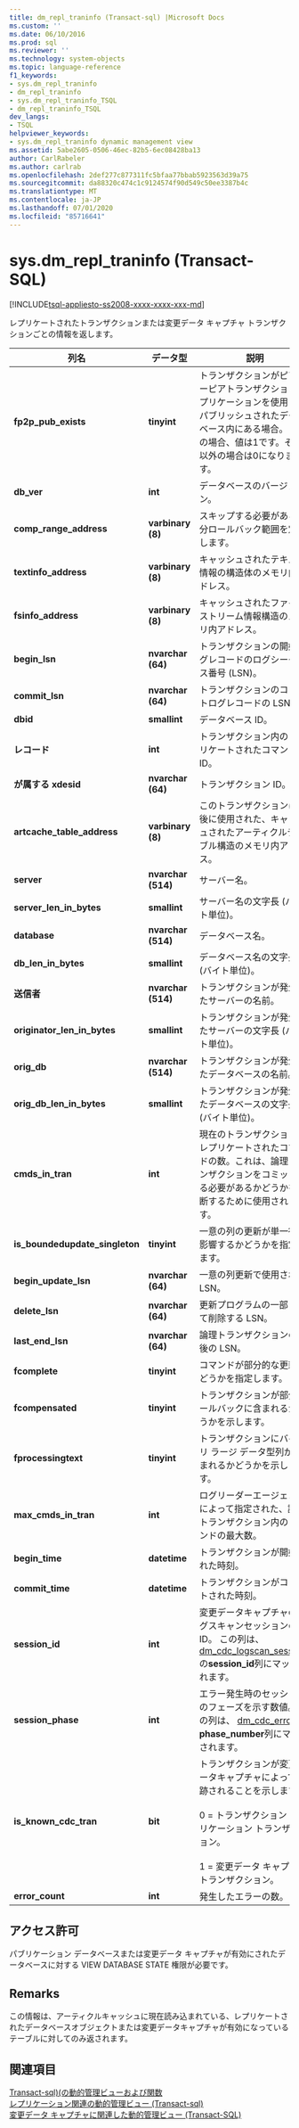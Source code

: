 ```yaml
---
title: dm_repl_traninfo (Transact-sql) |Microsoft Docs
ms.custom: ''
ms.date: 06/10/2016
ms.prod: sql
ms.reviewer: ''
ms.technology: system-objects
ms.topic: language-reference
f1_keywords:
- sys.dm_repl_traninfo
- dm_repl_traninfo
- sys.dm_repl_traninfo_TSQL
- dm_repl_traninfo_TSQL
dev_langs:
- TSQL
helpviewer_keywords:
- sys.dm_repl_traninfo dynamic management view
ms.assetid: 5abe2605-0506-46ec-82b5-6ec08428ba13
author: CarlRabeler
ms.author: carlrab
ms.openlocfilehash: 2def277c877311fc5bfaa77bbab5923563d39a75
ms.sourcegitcommit: da88320c474c1c9124574f90d549c50ee3387b4c
ms.translationtype: MT
ms.contentlocale: ja-JP
ms.lasthandoff: 07/01/2020
ms.locfileid: "85716641"
---
```

# <a name="sysdm_repl_traninfo-transact-sql"></a>sys.dm_repl_traninfo (Transact-SQL)
[!INCLUDE[tsql-appliesto-ss2008-xxxx-xxxx-xxx-md](../../includes/applies-to-version/sqlserver.md)]

  レプリケートされたトランザクションまたは変更データ キャプチャ トランザクションごとの情報を返します。  

|列名|データ型|説明|  
|-----------------|---------------|-----------------|  
|**fp2p_pub_exists**|**tinyint**|トランザクションがピアツーピアトランザクションレプリケーションを使用してパブリッシュされたデータベース内にある場合。 True の場合、値は1です。それ以外の場合は0になります。|  
|**db_ver**|**int**|データベースのバージョン。|  
|**comp_range_address**|**varbinary (8)**|スキップする必要がある部分ロールバック範囲を定義します。|  
|**textinfo_address**|**varbinary (8)**|キャッシュされたテキスト情報の構造体のメモリ内アドレス。|  
|**fsinfo_address**|**varbinary (8)**|キャッシュされたファイル ストリーム情報構造のメモリ内アドレス。|  
|**begin_lsn**|**nvarchar (64)**|トランザクションの開始ログレコードのログシーケンス番号 (LSN)。|  
|**commit_lsn**|**nvarchar (64)**|トランザクションのコミットログレコードの LSN。|  
|**dbid**|**smallint**|データベース ID。|  
|**レコード**|**int**|トランザクション内のレプリケートされたコマンドの ID。|  
|**が属する xdesid**|**nvarchar (64)**|トランザクション ID。|  
|**artcache_table_address**|**varbinary (8)**|このトランザクションに最後に使用された、キャッシュされたアーティクルテーブル構造のメモリ内アドレス。|  
|**server**|**nvarchar (514)**|サーバー名。|  
|**server_len_in_bytes**|**smallint**|サーバー名の文字長 (バイト単位)。|  
|**database**|**nvarchar (514)**|データベース名。|  
|**db_len_in_bytes**|**smallint**|データベース名の文字長 (バイト単位)。|  
|**送信者**|**nvarchar (514)**|トランザクションが発生したサーバーの名前。|  
|**originator_len_in_bytes**|**smallint**|トランザクションが発生したサーバーの文字長 (バイト単位)。|  
|**orig_db**|**nvarchar (514)**|トランザクションが発生したデータベースの名前。|  
|**orig_db_len_in_bytes**|**smallint**|トランザクションが発生したデータベースの文字長 (バイト単位)。|  
|**cmds_in_tran**|**int**|現在のトランザクションでレプリケートされたコマンドの数。これは、論理トランザクションをコミットする必要があるかどうかを判断するために使用されます。|  
|**is_boundedupdate_singleton**|**tinyint**|一意の列の更新が単一行に影響するかどうかを指定します。|  
|**begin_update_lsn**|**nvarchar (64)**|一意の列更新で使用される LSN。|  
|**delete_lsn**|**nvarchar (64)**|更新プログラムの一部として削除する LSN。|  
|**last_end_lsn**|**nvarchar (64)**|論理トランザクションの最後の LSN。|  
|**fcomplete**|**tinyint**|コマンドが部分的な更新かどうかを指定します。|  
|**fcompensated**|**tinyint**|トランザクションが部分ロールバックに含まれるかどうかを示します。|  
|**fprocessingtext**|**tinyint**|トランザクションにバイナリ ラージ データ型列が含まれるかどうかを示します。|  
|**max_cmds_in_tran**|**int**|ログリーダーエージェントによって指定された、論理トランザクション内のコマンドの最大数。|  
|**begin_time**|**datetime**|トランザクションが開始された時刻。|  
|**commit_time**|**datetime**|トランザクションがコミットされた時刻。|  
|**session_id**|**int**|変更データキャプチャのログスキャンセッションの ID。 この列は、 [dm_cdc_logscan_sessions](../../relational-databases/system-dynamic-management-views/change-data-capture-sys-dm-cdc-log-scan-sessions.md)の**session_id**列にマップされます。|  
|**session_phase**|**int**|エラー発生時のセッションのフェーズを示す数値。 この列は、 [dm_cdc_errors](../../relational-databases/system-dynamic-management-views/change-data-capture-sys-dm-cdc-errors.md)の**phase_number**列にマップされます。|  
|**is_known_cdc_tran**|**bit**|トランザクションが変更データキャプチャによって追跡されることを示します。<br /><br /> 0 = トランザクション レプリケーション トランザクション。<br /><br /> 1 = 変更データ キャプチャ トランザクション。|  
|**error_count**|**int**|発生したエラーの数。|  
  
## <a name="permissions"></a>アクセス許可  
 パブリケーション データベースまたは変更データ キャプチャが有効にされたデータベースに対する VIEW DATABASE STATE 権限が必要です。  
  
## <a name="remarks"></a>Remarks  
 この情報は、アーティクルキャッシュに現在読み込まれている、レプリケートされたデータベースオブジェクトまたは変更データキャプチャが有効になっているテーブルに対してのみ返されます。  
  
## <a name="see-also"></a>関連項目  
 [Transact-sql&#41;&#40;の動的管理ビューおよび関数](~/relational-databases/system-dynamic-management-views/system-dynamic-management-views.md)   
 [レプリケーション関連の動的管理ビュー &#40;Transact-sql&#41;](../../relational-databases/system-dynamic-management-views/replication-related-dynamic-management-views-transact-sql.md)   
 [変更データ キャプチャに関連した動的管理ビュー &#40;Transact-SQL&#41;](https://msdn.microsoft.com/library/2a771d7d-693a-4f56-9227-02cd00e0e200)  
  
  

